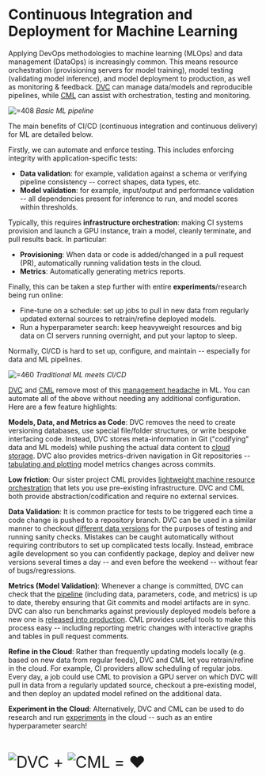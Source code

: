 # Continuous Integration and Deployment for Machine Learning

Applying DevOps methodologies to machine learning (MLOps) and data management
(DataOps) is increasingly common. This means resource orchestration
(provisioning servers for model training), model testing (validating model
inference), and model deployment to production, as well as monitoring &
feedback. [DVC](/) can manage data/models and reproducible pipelines, while
[CML] can assist with orchestration, testing and monitoring.

[cml]: https://cml.dev

![](/img/cicd4ml-0.png '=408') _Basic ML pipeline_

The main benefits of CI/CD (continuous integration and continuous delivery) for
ML are detailed below.

Firstly, we can automate and enforce testing. This includes enforcing integrity
with application-specific tests:

- **Data validation**: for example, validation against a schema or verifying
  pipeline consistency -- correct shapes, data types, etc.
- **Model validation**: for example, input/output and performance validation --
  all dependencies present for inference to run, and model scores within
  thresholds.

Typically, this requires **infrastructure orchestration**: making CI systems
provision and launch a GPU instance, train a model, cleanly terminate, and pull
results back. In particular:

- **Provisioning**: When data or code is added/changed in a pull request (PR),
  automatically running validation tests in the cloud.
- **Metrics**: Automatically generating metrics reports.

Finally, this can be taken a step further with entire **experiments**/research
being run online:

- Fine-tune on a schedule: set up jobs to pull in new data from regularly
  updated external sources to retrain/refine deployed models.
- Run a hyperparameter search: keep heavyweight resources and big data on CI
  servers running overnight, and put your laptop to sleep.

Normally, CI/CD is hard to set up, configure, and maintain -- especially for
data and ML pipelines.

![](/img/cicd4ml.png '=460') _Traditional ML meets CI/CD_

[DVC](/) and [CML] remove most of this
[management headache](https://papers.nips.cc/paper/2015/file/86df7dcfd896fcaf2674f757a2463eba-Paper.pdf)
in ML. You can automate all of the above without needing any additional
configuration. Here are a few feature highlights:

**Models, Data, and Metrics as Code**: DVC removes the need to create versioning
databases, use special file/folder structures, or write bespoke interfacing
code. Instead, DVC stores meta-information in Git ("codifying" data and ML
models) while pushing the actual data content to [cloud storage]. DVC also
provides metrics-driven navigation in Git repositories -- [tabulating and
plotting] model metrics changes across commits.

[cloud storage]: /doc/user-guide/data-management/remote-storage
[tabulating and plotting]: /doc/start/data-management/metrics-parameters-plots

**Low friction**: Our sister project CML provides
[lightweight machine resource orchestration](https://cml.dev/doc/self-hosted-runners)
that lets you use pre-existing infrastructure. DVC and CML both provide
abstraction/codification and require no external services.

**Data Validation**: It is common practice for tests to be triggered each time a
code change is pushed to a repository branch. DVC can be used in a similar
manner to checkout
[different data versions](/doc/use-cases/versioning-data-and-models) for the
purposes of testing and running sanity checks. Mistakes can be caught
automatically without requiring contributors to set up complicated tests
locally. Instead, embrace agile development so you can confidently package,
deploy and deliver new versions several times a day -- and even before the
weekend -- without fear of bugs/regressions.

**Metrics (Model Validation)**: Whenever a change is committed, DVC can check
that the [pipeline](/doc/start/data-management/data-pipelines) (including data,
parameters, code, and metrics) is up to date, thereby ensuring that Git commits
and model artifacts are in sync. DVC can also run benchmarks against previously
deployed models before a new one is
[released into production](/doc/use-cases/data-registry). CML provides useful
tools to make this process easy -- including reporting metric changes with
interactive graphs and tables in pull request comments.

**Refine in the Cloud**: Rather than frequently updating models locally (e.g.
based on new data from regular feeds), DVC and CML let you retrain/refine in the
cloud. For example, CI providers allow scheduling of regular jobs. Every day, a
job could use CML to provision a GPU server on which DVC will pull in data from
a regularly updated source, checkout a pre-existing model, and then deploy an
updated model refined on the additional data.

**Experiment in the Cloud**: Alternatively, DVC and CML can be used to do
research and run [experiments](/doc/start/experiments) in the cloud -- such as
an entire hyperparameter search!

<p style="display: inline-flex; align-items: center; gap: 8px; font-size: 32px">
  <img src="/logos/dvc.svg" alt="DVC" />+
  <img src="/logos/cml.svg" alt="CML" />= ❤️
</p>
